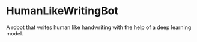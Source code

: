 # HumanLikeWritingBot
A robot that writes human like handwriting with the help of a deep learning model.
